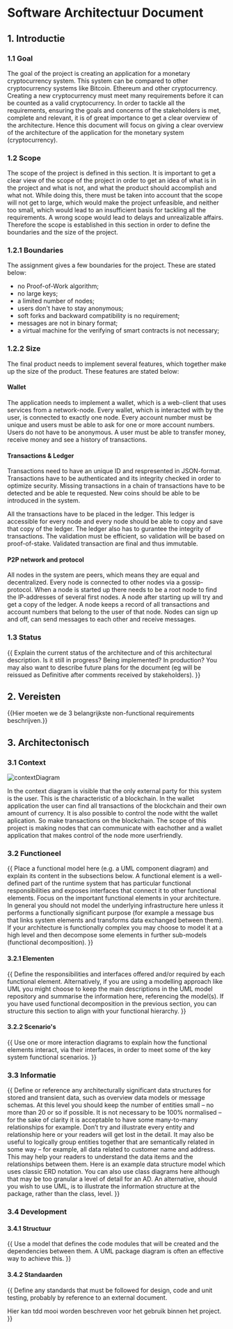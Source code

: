 # Software Architectuur Document

## 1. Introductie  

### 1.1 Goal  
The goal of the project is creating an application for a monetary cryptocurrency system. This system can be compared to other cryptocurrency systems like Bitcoin. Ethereum and other cryptocurrency. Creating a new cryptocurrency must meet many requirements before it can be counted as a valid cryptocurrency. In order to tackle all the requirements, ensuring the goals and concerns of the stakeholders is met, complete and relevant, it is of great importance to get a clear overview of the architecture. Hence this document will focus on giving a clear overview of the architecture of the application for the monetary system (cryptocurrency). 

### 1.2 Scope
The scope of the project is defined in this section. It is important to get a clear view of the scope of the project in order to get an idea of what is in the project and what is not, and what the product should accomplish and what not. While doing this, there must be taken into account that the scope will not get to large, which would make the project unfeasible, and neither too small, which would lead to an insufficient basis for tackling all the requirements. A wrong scope would lead to delays and unrealizable affairs. Therefore the scope is established in this section in order to define the boundaries and the size of the project.

### 1.2.1 Boundaries
The assignment gives a few boundaries for the project. These are stated below:

- no Proof-of-Work algorithm;
- no large keys;
- a limited number of nodes;
- users don't have to stay anonymous;
- soft forks and backward compatibility is no requirement;
- messages are not in binary format;
- a virtual machine for the verifying of smart contracts is not necessary;

### 1.2.2 Size
The final product needs to implement several features, which together make up the size of the product. These features are stated below:

#### Wallet
The application needs to implement a wallet, which is a web-client that uses services from a network-node. Every wallet, which is interacted with by the user, is connected to exactly one node. Every account number must be unique and users must be able to ask for one or more account numbers. Users do not have to be anonymous. A user must be able to transfer money, receive money and see a history of transactions.

#### Transactions & Ledger
Transactions need to have an unique ID and respresented in JSON-format. Transactions have to be authenticated and its integrity checked in order to optimize security. Missing transactions in a chain of transactions have to be detected and be able te requested. New coins should be able to be introduced in the system.

All the transactions have to be placed in the ledger. This ledger is accessible for every node and every node should be able to copy and save that copy of the ledger. The ledger also has to gurantee the integrity of transactions. The validation must be efficient, so validation will be based on proof-of-stake. Validated transaction are final and thus immutable. 

#### P2P network and protocol
All nodes in the system are peers, which means they are equal and decentralized. Every node is connected to other nodes via a gossip-protocol. When a node is started up there needs to be a root node to find the IP-addresses of several first nodes. A node after starting up will try and get a copy of the ledger. A node keeps a record of all transactions and account numbers that belong to the user of that node. Nodes can sign up and off, can send messages to each other and receive messages. 

### 1.3 Status  
{{
Explain the current status of the architecture and of this architectural description.
Is it still in progress?  Being implemented?  In production? You may also want to describe future plans for the document (eg will be reissued as Definitive after comments received by stakeholders).
}}

## 2. Vereisten  
{{Hier moeten we de 3 belangrijkste non-functional requirements beschrijven.}}

## 3. Architectonisch  

### 3.1 Context  
![contextDiagram](https://user-images.githubusercontent.com/43604037/140753529-899f4d5a-1215-4f09-9973-55decbb3cae8.jpg)

In the context diagram is visible that the only external party for this system is the user. This is the characteristic of a blockchain. In the wallet application the user can find all transactions of the blockchain and their own amount of currency. It is also possible to control the node witht the wallet aplication. So make transactions on the blockchain. The scope of this project is making nodes that can communicate with eachother and a wallet application that makes control of the node more userfriendly. 

### 3.2 Functioneel  
{{
Place a functional model here (e.g. a UML component diagram) and explain its content in the subsections below. A functional element is a well-defined part of the runtime system that has particular functional responsibilities and exposes interfaces that connect it to other functional elements.
Focus on the important functional elements in your architecture. In general you should not model the underlying infrastructure here unless it performs a functionally significant purpose (for example a message bus that links system elements and transforms data exchanged between them).
If your architecture is functionally complex you may choose to model it at a high level and then decompose some elements in further sub-models (functional decomposition).
}}
#### 3.2.1 Elementen
{{
Define the responsibilities and interfaces offered and/or required by each functional element.  Alternatively, if you are using a modelling approach like UML you might choose to keep the main descriptions in the UML model repository and summarise the information here, referencing the model(s).
If you have used functional decomposition in the previous section, you can structure this section to align with your functional hierarchy.
}}
#### 3.2.2 Scenario's
{{
Use one or more interaction diagrams to explain how the functional elements interact, via their interfaces, in order to meet some of the key system functional scenarios.
}}
### 3.3 Informatie  
{{
Define or reference any architecturally significant data structures for stored and transient data, such as overview data models or message schemas.
At this level you should keep the number of entities small – no more than 20 or so if possible. It is not necessary to be 100% normalised – for the sake of clarity it is acceptable to have some many-to-many relationships for example. Don’t try and illustrate every entity and relationship here or your readers will get lost in the detail.
It may also be useful to logically group entities together that are semantically related in some way – for example, all data related to customer name and address. This may help your readers to understand the data items and the relationships between them.
Here is an example data structure model which uses classic ERD notation. You can also use class diagrams here although that may be too granular a level of detail for an AD.  An alternative, should you wish to use UML, is to illustrate the information structure at the package, rather than the class, level.
}}
### 3.4 Development  

#### 3.4.1 Structuur  
{{
Use a model that defines the code modules that will be created and the dependencies between them.  A UML package diagram is often an effective way to achieve this.
}}

#### 3.4.2 Standaarden  
{{
Define any standards that must be followed for design, code and unit testing, probably by reference to an external document.

Hier kan tdd mooi worden beschreven voor het gebruik binnen het project.
}}


